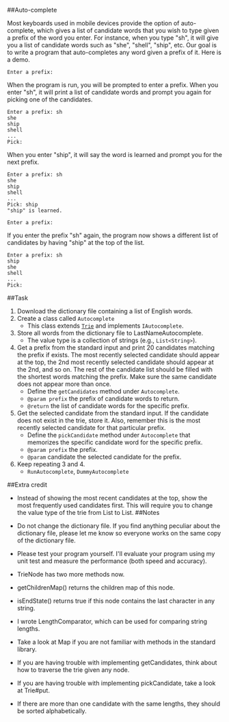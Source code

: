 ##Auto-complete

Most keyboards used in mobile devices provide the option of auto-complete, which gives a list of candidate words that you wish to type given a prefix of the word you enter. For instance, when you type "sh", it will give you a list of candidate words such as "she", "shell", "ship", etc. Our goal is to write a program that auto-completes any word given a prefix of it. Here is a demo.

    Enter a prefix: 
When the program is run, you will be prompted to enter a prefix. When you enter "sh", it will print a list of candidate words and prompt you again for picking one of the candidates.

    Enter a prefix: sh
    she
    ship
    shell
    ...
    Pick: 
When you enter "ship", it will say the word is learned and prompt you for the next prefix.

    Enter a prefix: sh
    she
    ship
    shell
    ...
    Pick: ship
    "ship" is learned.

    Enter a prefix: 
If you enter the prefix "sh" again, the program now shows a different list of candidates by having "ship" at the top of the list.

    Enter a prefix: sh
    ship
    she
    shell
    ...
    Pick: 
##Task

1. Download the dictionary file containing a list of English words.
2. Create a class called `Autocomplete`
   * This class extends [`Trie`](../Trie.java) and implements `IAutocomplete`.
4. Store all words from the dictionary file to LastNameAutocomplete.
   * The value type is a collection of strings (e.g., `List<String>`).
5. Get a prefix from the standard input and print 20 candidates matching the prefix if exists. The most recently selected candidate should appear at the top, the 2nd most recently selected candidate should appear at the 2nd, and so on. The rest of the candidate list should be filled with the shortest words matching the prefix. Make sure the same candidate does not appear more than once.
    * Define the `getCandidates` method under `Autocomplete`.
    * `@param prefix` the prefix of candidate words to return.
    * `@return` the list of candidate words for the specific prefix.
6. Get the selected candidate from the standard input. If the candidate does not exist in the trie, store it. Also, remember this is the most recently selected candidate for that particular prefix.
    * Define the `pickCandidate` method under `Autocomplete` that memorizes the specific candidate word for the specific prefix.
    * `@param prefix` the prefix.
    * `@param` candidate the selected candidate for the prefix.
7. Keep repeating 3 and 4.
    * `RunAutocomplete`, `DummyAutocomplete`

##Extra credit

* Instead of showing the most recent candidates at the top, show the most frequently used candidates first. This will require you to change the value type of the trie from List<String> to List<something else implements Comparable>.
##Notes

* Do not change the dictionary file. If you find anything peculiar about the dictionary file, please let me know so everyone works on the same copy of the dictionary file.
* Please test your program yourself. I'll evaluate your program using my unit test and measure the performance (both speed and accuracy).
* TrieNode has two more methods now.
* getChildrenMap() returns the children map of this node.
* isEndState() returns true if this node contains the last character in any string.
* I wrote LengthComparator, which can be used for comparing string lengths.
* Take a look at Map if you are not familiar with methods in the standard library.
* If you are having trouble with implementing getCandidates, think about how to traverse the trie given any node.
* If you are having trouble with implementing pickCandidate, take a look at Trie#put.
* If there are more than one candidate with the same lengths, they should be sorted alphabetically.
